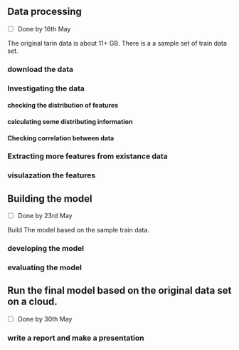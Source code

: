 ## Data processing     
- [ ] Done by 16th May

The original tarin data is about 11+ GB. There is a a sample set of train data set. 

### download the data   

###  Investigating the data

  ####  checking the distribution of features

  ####  calculating some distributing information
  
  #### Checking correlation between data

### Extracting more features from existance data

### visulazation the features

## Building the model
- [ ] Done by 23rd May

Build The model based on the sample train data. 

### developing the model
### evaluating the model

## Run the final model based on the original data set on a cloud. 
- [ ] Done by 30th May

### write a report and make a presentation




